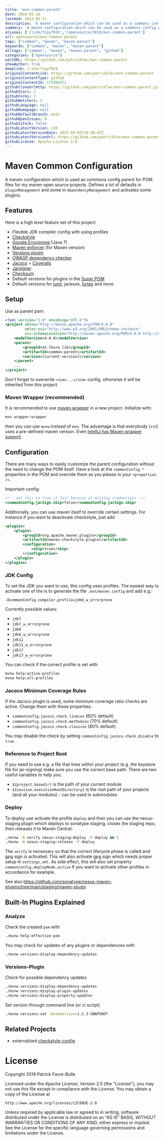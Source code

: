 ```yaml
---
title: 'mvn-common-parent'
date: 2019-03-16
lastmod: 2023-02-11
description: 'A maven configuration which can be used as a commons config parent for POM files'
summary: 'A maven configuration which can be used as a commons config parent for POM files'
aliases: ['/link/fcpy79z9','/opensource/2019/mvn-common-parent']
url: opensource/mvn-common-parent
tags: ["common", "maven", "maven-parent"]
keywords: ["common", "maven", "maven-parent"]
alltags: ["common", "maven", "maven-parent", "github"]
categories: ["opensource"]
editURL: https://github.com/patrickfav/mvn-common-parent
showAuthor: true
deeplink: /link/fcpy79z9
originalContentLink: https://github.com/patrickfav/mvn-common-parent
originalContentType: github
originalContentId: 175984471
githubCloneUrlHttp: https://github.com/patrickfav/mvn-common-parent.git
githubStars: 2
githubForks: 2
githubWatchers: 2
githubLanguage: null
githubHomepage: null
githubDefaultBranch: main
githubOpenIssues: 0
githubIsFork: false
githubLatestVersion: v20
githubLatestVersionDate: 2023-03-05T19:30:47Z
githubLatestVersionUrl: https://github.com/patrickfav/mvn-common-parent/releases/tag/v20
githubLicense: Apache License 2.0
---
```

# Maven Common Configuration
A maven configuration which is used as commons config parent for POM files for my maven open source projects. Defines a lot of defaults in `pluginManagement` and some in `dependencyManagement` and activates some plugins.

[](https://mvnrepository.com/artifact/at.favre.lib/common-parent)
[](https://github.com/patrickfav/mvn-common-parent/actions)

## Features

Here is a high level feature set of this project:

* Flexible JDK compiler config with using profiles
* [Checkstyle](http://checkstyle.sourceforge.net/)
* [Google Errorprone](https://github.com/google/error-prone) (Java 7)
* [Maven enforcer](https://maven.apache.org/enforcer/maven-enforcer-plugin/) (for Maven version)
* [Versions plugin](https://www.mojohaus.org/versions-maven-plugin/)
* [OWASP dependency checker](https://jeremylong.github.io/DependencyCheck/dependency-check-maven/)
* [Jacoco](https://www.eclemma.org/jacoco/) + [Coveralls](https://coveralls.io/)
* [Jarsigner](https://maven.apache.org/plugins/maven-jarsigner-plugin/)
* [Checksum](https://checksum-maven-plugin.nicoulaj.net/)
* Default versions for plugins in the [Super POM](http://maven.apache.org/ref/3.0.4/maven-model-builder/super-pom.html)
* Default versions for [junit](https://junit.org/junit4/), jackson, [bytes](https://github.com/patrickfav/bytes-java) and more

## Setup

Use as parent pom:

```xml
<?xml version="1.0" encoding="UTF-8"?>
<project xmlns="http://maven.apache.org/POM/4.0.0"
         xmlns:xsi="http://www.w3.org/2001/XMLSchema-instance"
         xsi:schemaLocation="http://maven.apache.org/POM/4.0.0 http://maven.apache.org/xsd/maven-4.0.0.xsd">
    <modelVersion>4.0.0</modelVersion>
    <parent>
        <groupId>at.favre.lib</groupId>
        <artifactId>common-parent</artifactId>
        <version>[current-version]</version>
    </parent>
    ...
</project>
```

Don't forget to overwrite `<scm>...</scm>` config, otherwise it will be inherited from this project.

### Maven Wrapper (recommended)

It is recommended to use [maven wrapper](https://maven.apache.org/wrapper/) in a new project. Initialize with:

```bash
mvn wrapper:wrapper  
```

then you can use `mvnw` instead of `mvn`. The advantage is that everybody (+ci) uses a pre-defined maven version. Even [IntelliJ has Maven wrapper support](https://plugins.jetbrains.com/plugin/10633-maven-wrapper-support).

## Configuration

There are many ways to easily customize the parent configuration without the need to change the POM itself. Have a look at the `commonConfig.*` properties in the POM and override them as you please in your `<properties />`.

Important config:

```xml
<!-- set this to true if fail because of missing credentials -->
<commonConfig.jarSign.skip>false</commonConfig.jarSign.skip>
```

Additionally, you can use maven itself to override certain settings. For instance if you want to deactivate checkstyle, just add

```xml
<plugins>
    <plugin>
        <groupId>org.apache.maven.plugins</groupId>
        <artifactId>maven-checkstyle-plugin</artifactId>
        <configuration>
            <skip>true</skip>
        </configuration>
    </plugin>
</plugins>    
```

### JDK Config

To set the JDK you want to use, this config uses profiles. The easiest way to activate one of the is to generate the file `.mvn/maven.config` and add e.g.:

```properties
-DcommonConfig.compiler.profile=jdk8_w_errorprone
```

Currently possible values:

* `jdk7`
* `jdk7_w_errorprone`
* `jdk8`
* `jdk8_w_errorprone`
* `jdk11`
* `jdk11_w_errorprone`
* `jdk17`
* `jdk17_w_errorprone`


You can check if the correct profile is set with

```bash
mvnw help:active-profiles
mvnw help:all-profiles
```
### Jacoco Minimum Coverage Rules

If the Jacoco plugin is used, some minimum coverage ratio checks are active. Change them with these properties:

* `commonConfig.jacoco.check.linecov` (60% default)
* `commonConfig.jacoco.check.methodcov` (70% default)
* `commonConfig.jacoco.check.classcov` (80% default)

You may disable the check by setting `commonConfig.jacoco.check.disable` to `true`.

### Reference to Project Root

If you need to use e.g. a file that lives within your project (e.g. the keystore file for jar-signing) make sure you
use the correct base path. There are two useful variables to help you:

* `${project.basedir}` is the path of your current module
* `${session.executionRootDirectory}` is the root path of your projects (and all your modules) - can be used in
  submodules

### Deploy

To deploy use activate the profile `deploy` and then you can use the nexus-staging plugin which deploys to
sonatype staging, closes the staging repo, then releases it to Maven Central:

```bash
./mvnw -B verify nexus-staging:deploy -P deploy && \
./mvnw -B nexus-staging:release -P deploy
```

The `verify` is necessary so that the correct lifecycle phase is called and gpg sign is activated.
This will also activate gpg sign which needs proper setup in `settings.xml`.
As side effect, this will also set property `commonConfig.deployMode.active` if you want to activate other profiles in accordance for example.

See also https://github.com/sonatype/nexus-maven-plugins/tree/main/staging/maven-plugin

## Built-In Plugins Explained

### Analyze

Check the created `pom` with

```bash
./mvnw help:effective-pom
```

You may check for updates of any plugins or dependencies with

```bash
./mvnw versions:display-dependency-updates
```

### Versions-Plugin

Check for possible dependency updates

```bash
./mvnw versions:display-dependency-updates
./mvnw versions:display-plugin-updates
./mvnw versions:display-property-updates
```

Set version through command line (or ci script)

```bash
./mvnw versions:set -DnewVersion=1.2.3-SNAPSHOT
```

## Related Projects

* externalized [checkstyle-config](https://github.com/patrickfav/checkstyle-config)

# License

Copyright 2019 Patrick Favre-Bulle

Licensed under the Apache License, Version 2.0 (the "License");
you may not use this file except in compliance with the License.
You may obtain a copy of the License at

    http://www.apache.org/licenses/LICENSE-2.0

Unless required by applicable law or agreed to in writing, software
distributed under the License is distributed on an "AS IS" BASIS,
WITHOUT WARRANTIES OR CONDITIONS OF ANY KIND, either express or implied.
See the License for the specific language governing permissions and
limitations under the License.
